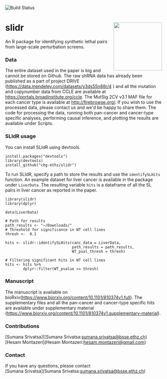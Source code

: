![Build Status](https://travis-ci.org/cbg-ethz/slidr.svg?branch=master)

# slidr <img src="https://github.com/cbg-ethz/slidr/blob/master/slidr.png" align="right" width="155 px"/>

An R package for identifying synthetic lethal pairs from large-scale perturbation screens.


### Data

The entire dataset used in the paper is big and cannot be stored on Github. The raw shRNA data has already been published as a part of project DRIVE (https://data.mendeley.com/datasets/y3ds55n88r/4 ) and all the mutation and copynumber data from CCLE are available at  https://portals.broadinstitute.org/ccle. The MutSig 2CV v3.1 MAF file for each cancer type is available at  http://firebrowse.org/. If you wish to use the processed data, please contact us and we'd be happy to share them. The code for processing the data, running both pan-cancer and cancer-type specific analyses, performing causal inference, and plotting the results are available under Scripts. 


### SLIdR usage

You can install SLIdR using devtools.

```
install.packages("devtools") 
library(devtools) 
install_github("cbg-ethz/slidr")
```
To run SLIdR, specify a path to store the results and use the `identifySLHits` function. An example dataset for liver cancer is available in the package under `LiverData`. The resulting variable `hits` is a dataframe of all the SL pairs in liver cancer as reported in the paper. 

```
library(slidr)
library(dplyr)

data(LiverData)

# Path for results
path_results <- "~/Downloads/"
# Threshold for significance in WT cell lines
thresh <-  0.1

hits <- slidr::identifySLHits(canc_data = LiverData, 
                              path_results = path_results, 
                              WT_pval_thresh = thresh)
                      
# Filtering significant hits in WT cell lines
hits <- hits %>% 
        dplyr::filter(WT_pvalue >= thresh)

```

### Manuscript
The manuscript is available on bioRxiv(https://www.biorxiv.org/content/10.1101/810374v1.full). The supplementary files and all the pan-cancer and cancer-type specific hits are available under supplementary material (https://www.biorxiv.org/content/10.1101/810374v1.supplementary-material).

### Contributions
[Sumana Srivatsa]([Sumana Srivatsa:sumana.srivatsa@bsse.ethz.ch) <br/>
[Hesam Montazeri](Hesam Montazeri:hesam.montazeri@gmail.com)

### Contact

If you have any questions, please contact <br/>
[Sumana Srivatsa](Sumana Srivatsa:sumana.srivatsa@bsse.ethz.ch)
  
